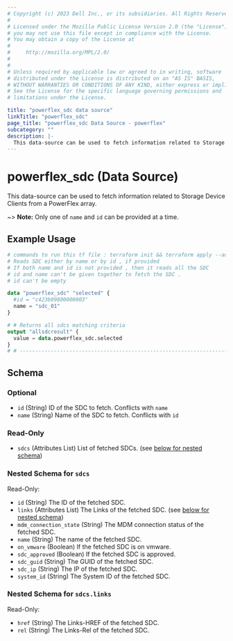 ```yaml
---
# Copyright (c) 2023 Dell Inc., or its subsidiaries. All Rights Reserved.
# 
# Licensed under the Mozilla Public License Version 2.0 (the "License");
# you may not use this file except in compliance with the License.
# You may obtain a copy of the License at
# 
#     http://mozilla.org/MPL/2.0/
# 
# 
# Unless required by applicable law or agreed to in writing, software
# distributed under the License is distributed on an "AS IS" BASIS,
# WITHOUT WARRANTIES OR CONDITIONS OF ANY KIND, either express or implied.
# See the License for the specific language governing permissions and
# limitations under the License.

title: "powerflex_sdc data source"
linkTitle: "powerflex_sdc"
page_title: "powerflex_sdc Data Source - powerflex"
subcategory: ""
description: |-
  This data-source can be used to fetch information related to Storage Device Clients from a PowerFlex array.
---
```


# powerflex_sdc (Data Source)

This data-source can be used to fetch information related to Storage Device Clients from a PowerFlex array.

~> **Note:** Only one of `name` and `id` can be provided at a time.

## Example Usage

```terraform
# commands to run this tf file : terraform init && terraform apply --auto-approve
# Reads SDC either by name or by id , if provided
# If both name and id is not provided , then it reads all the SDC
# id and name can't be given together to fetch the SDC .
# id can't be empty

data "powerflex_sdc" "selected" {
  #id = "c423b09800000003"
  name = "sdc_01"
}

# # Returns all sdcs matching criteria
output "allsdcresult" {
  value = data.powerflex_sdc.selected
}
# # -----------------------------------------------------------------------------------
```

<!-- schema generated by tfplugindocs -->
## Schema

### Optional

- `id` (String) ID of the SDC to fetch. Conflicts with `name`
- `name` (String) Name of the SDC to fetch. Conflicts with `id`

### Read-Only

- `sdcs` (Attributes List) List of fetched SDCs. (see [below for nested schema](#nestedatt--sdcs))

<a id="nestedatt--sdcs"></a>
### Nested Schema for `sdcs`

Read-Only:

- `id` (String) The ID of the fetched SDC.
- `links` (Attributes List) The Links of the fetched SDC. (see [below for nested schema](#nestedatt--sdcs--links))
- `mdm_connection_state` (String) The MDM connection status of the fetched SDC.
- `name` (String) The name of the fetched SDC.
- `on_vmware` (Boolean) If the fetched SDC is on vmware.
- `sdc_approved` (Boolean) If the fetched SDC is approved.
- `sdc_guid` (String) The GUID of the fetched SDC.
- `sdc_ip` (String) The IP of the fetched SDC.
- `system_id` (String) The System ID of the fetched SDC.

<a id="nestedatt--sdcs--links"></a>
### Nested Schema for `sdcs.links`

Read-Only:

- `href` (String) The Links-HREF of the fetched SDC.
- `rel` (String) The Links-Rel of the fetched SDC.


